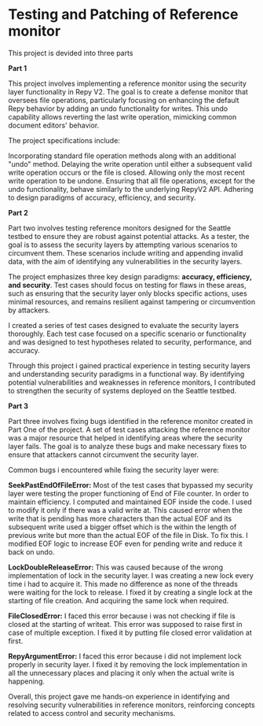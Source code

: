 # Testing and Patching of Reference monitor

This project is devided into three parts

**Part 1**

This project involves implementing a reference monitor using the security layer functionality in Repy V2. The goal is to create a defense monitor that oversees file operations, particularly focusing on enhancing the default Repy behavior by adding an undo functionality for writes. This undo capability allows reverting the last write operation, mimicking common document editors' behavior.

The project specifications include:

Incorporating standard file operation methods along with an additional "undo" method.
Delaying the write operation until either a subsequent valid write operation occurs or the file is closed.
Allowing only the most recent write operation to be undone.
Ensuring that all file operations, except for the undo functionality, behave similarly to the underlying RepyV2 API.
Adhering to design paradigms of accuracy, efficiency, and security.

**Part 2**

Part two involves testing reference monitors designed for the Seattle testbed to ensure they are robust against potential attacks. As a tester, the goal is to assess the security layers by attempting various scenarios to circumvent them. These scenarios include writing and appending invalid data, with the aim of identifying any vulnerabilities in the security layers.

The project emphasizes three key design paradigms: **accuracy, efficiency, and security**. Test cases should focus on testing for flaws in these areas, such as ensuring that the security layer only blocks specific actions, uses minimal resources, and remains resilient against tampering or circumvention by attackers.

I created a series of test cases designed to evaluate the security layers thoroughly. Each test case focused on a specific scenario or functionality and was designed to test hypotheses related to security, performance, and accuracy.

Through this project i gained practical experience in testing security layers and understanding security paradigms in a functional way. By identifying potential vulnerabilities and weaknesses in reference monitors, I contributed to strengthen the security of systems deployed on the Seattle testbed.

**Part 3**

Part three involves fixing bugs identified in the reference monitor created in Part One of the project. A set of test cases attacking the reference monitor was a major resource that helped in identifying areas where the security layer fails. The goal is to analyze these bugs and make necessary fixes to ensure that attackers cannot circumvent the security layer.

Common bugs i encountered while fixing the security layer were:

**SeekPastEndOfFileError:**
Most of the test cases that bypassed my security layer were testing the proper functioning of End of File
counter. In order to maintain efficiency. I computed and maintained EOF inside the code. I used to modify it
only if there was a valid write at. This caused error when the write that is pending has more characters than the
actual EOF and its subsequent write used a bigger offset which is the within the length of previous write but
more than the actual EOF of the file in Disk.
To fix this. I modified EOF logic to increase EOF even for pending write and reduce it back on undo.

**LockDoubleReleaseError:**
This was caused because of the wrong implementation of lock in the security layer.
I was creating a new lock every time i had to acquire it. This made no difference as none of the threads were
waiting for the lock to release.
I fixed it by creating a single lock at the starting of file creation. And acquiring the same lock when required.

**FileClosedError:**
I faced this error because i was not checking if file is closed at the starting of writeat. This error was supposed
to raise first in case of multiple exception. I fixed it by putting file closed error validation at first.

**RepyArgumentError:**
I faced this error because i did not implement lock properly in security layer.
I fixed it by removing the lock implementation in all the unnecessary places and placing it only when the actual
write is happening.

Overall, this project gave me hands-on experience in identifying and resolving security vulnerabilities in reference monitors, reinforcing concepts related to access control and security mechanisms.
